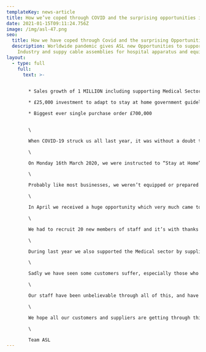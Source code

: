 ```yaml
---
templateKey: news-article
title: How we’ve coped through COVID and the surprising opportunities it has given us
date: 2021-01-15T09:11:24.756Z
image: /img/asl-47.png
seo:
  title: How we have coped through Covid and the surprising Opportunities
  description: Worldwide pandemic gives ASL new Opportunities to support Medical
    Industry and suppy cable assemblies for hospital apparatus and equipment
layout:
  - type: full
    full:
      text: >-
        

        * Sales growth of 1 MILLION including supporting Medical Sector

        * £25,000 investment to adapt to stay at home government guideline

        * Biggest ever single purchase order £700,000


        \

        When COVID-19 struck us all last year, it was without a doubt the most uncertain and worrying time for a lot of businesses.\

        \

        On Monday 16th March 2020, we were instructed to “Stay at Home” if you could work from home. The following morning we called all managers into an urgent meeting, to discuss what we needed to do, to follow this new government guideline.\

        \

        Probably like most businesses, we weren’t equipped or prepared for this change. We quickly recognised that we needed to invest £10,000 in new laptops for all those who would have to start working from home. This was a cost we hadn’t budged for in the year, but we had no other option but to go ahead. Our IT support did a super job getting the laptops arranged and we’re thankful to our office staff, who all made the “work from home” transition very smooth and stress-free.\

        \

        In April we received a huge opportunity which very much came to us as a surprise, and contributed towards a record growth in sales of £1Million. The enquiry came from a UK company who have a manufacturing plant in India but due to the pandemic, they had to close their Indian factory. We were approached with this very urgent demand, but with the size of our factory and the available floor space, we had the ability to set up production cells in a very short space of time. Proving we had spare capacity, equipment and resource to utilise at such short notice, we won our biggest ever contract worth £700,000. \

        \

        We had to recruit 20 new members of staff and it’s with thanks to our local agency that supported us, by providing a team of skilled production operators that we had fully trained up in a matter of weeks. The contract lasted 6 months and apart from some long lead times on tooling, overall the project was a big success. \

        \

        During last year we also supported the Medical sector by suppling manufacturers with electrical wire and cable assemblies that are being used in coronavirus testing equipment, ventilation apparatus and hospital beds.\

        \

        Sadly we have seen some customers suffer, especially those who have been badly affected in the Aviation and Hospitality industry. This in turn has had an impact on us, and is why we are evermore grateful for the new opportunities we’ve been given.\

        \

        Our staff have been unbelievable through all of this, and have pulled together in a way which is absolutely admirable. Every single person has supported all the changes we’ve made, and really risen to the challenges during this rapid growth.\

        \

        We hope all our customers and suppliers are getting through this challenging time and if there is anything we can do to help, please get in touch.\

        \

        Team ASL
---
```

